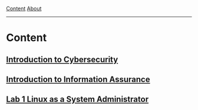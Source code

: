  [Content]() [About]()

***

# Content

## [Introduction to Cybersecurity]()
## [Introduction to Information Assurance]()

## [Lab 1 Linux as a System Administrator]()
